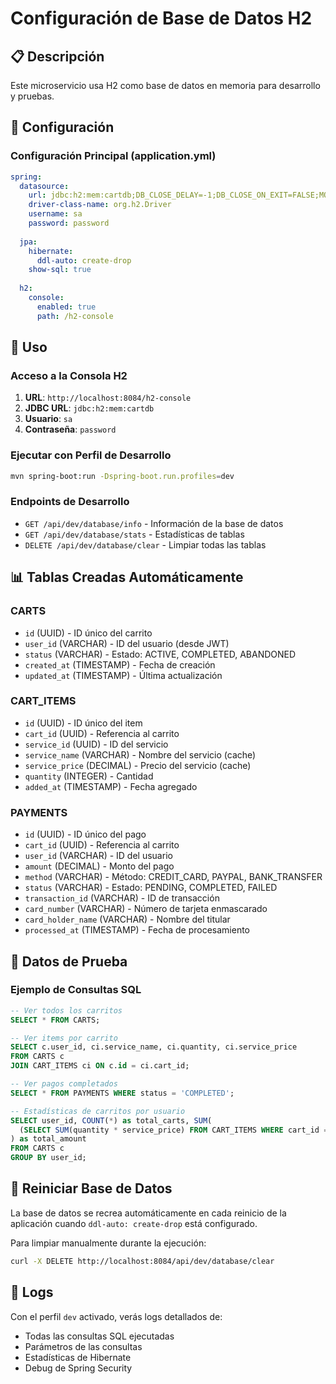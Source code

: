 # Configuración de Base de Datos H2

## 📋 Descripción
Este microservicio usa H2 como base de datos en memoria para desarrollo y pruebas.

## 🔧 Configuración

### Configuración Principal (application.yml)
```yaml
spring:
  datasource:
    url: jdbc:h2:mem:cartdb;DB_CLOSE_DELAY=-1;DB_CLOSE_ON_EXIT=FALSE;MODE=PostgreSQL
    driver-class-name: org.h2.Driver
    username: sa
    password: password
  
  jpa:
    hibernate:
      ddl-auto: create-drop
    show-sql: true
    
  h2:
    console:
      enabled: true
      path: /h2-console
```

## 🚀 Uso

### Acceso a la Consola H2
1. **URL**: `http://localhost:8084/h2-console`
2. **JDBC URL**: `jdbc:h2:mem:cartdb`
3. **Usuario**: `sa`
4. **Contraseña**: `password`

### Ejecutar con Perfil de Desarrollo
```bash
mvn spring-boot:run -Dspring-boot.run.profiles=dev
```

### Endpoints de Desarrollo
- `GET /api/dev/database/info` - Información de la base de datos
- `GET /api/dev/database/stats` - Estadísticas de tablas
- `DELETE /api/dev/database/clear` - Limpiar todas las tablas

## 📊 Tablas Creadas Automáticamente

### CARTS
- `id` (UUID) - ID único del carrito
- `user_id` (VARCHAR) - ID del usuario (desde JWT)
- `status` (VARCHAR) - Estado: ACTIVE, COMPLETED, ABANDONED
- `created_at` (TIMESTAMP) - Fecha de creación
- `updated_at` (TIMESTAMP) - Última actualización

### CART_ITEMS
- `id` (UUID) - ID único del item
- `cart_id` (UUID) - Referencia al carrito
- `service_id` (UUID) - ID del servicio
- `service_name` (VARCHAR) - Nombre del servicio (cache)
- `service_price` (DECIMAL) - Precio del servicio (cache)
- `quantity` (INTEGER) - Cantidad
- `added_at` (TIMESTAMP) - Fecha agregado

### PAYMENTS
- `id` (UUID) - ID único del pago
- `cart_id` (UUID) - Referencia al carrito
- `user_id` (VARCHAR) - ID del usuario
- `amount` (DECIMAL) - Monto del pago
- `method` (VARCHAR) - Método: CREDIT_CARD, PAYPAL, BANK_TRANSFER
- `status` (VARCHAR) - Estado: PENDING, COMPLETED, FAILED
- `transaction_id` (VARCHAR) - ID de transacción
- `card_number` (VARCHAR) - Número de tarjeta enmascarado
- `card_holder_name` (VARCHAR) - Nombre del titular
- `processed_at` (TIMESTAMP) - Fecha de procesamiento

## 🧪 Datos de Prueba

### Ejemplo de Consultas SQL
```sql
-- Ver todos los carritos
SELECT * FROM CARTS;

-- Ver items por carrito
SELECT c.user_id, ci.service_name, ci.quantity, ci.service_price
FROM CARTS c 
JOIN CART_ITEMS ci ON c.id = ci.cart_id;

-- Ver pagos completados
SELECT * FROM PAYMENTS WHERE status = 'COMPLETED';

-- Estadísticas de carritos por usuario
SELECT user_id, COUNT(*) as total_carts, SUM(
  (SELECT SUM(quantity * service_price) FROM CART_ITEMS WHERE cart_id = c.id)
) as total_amount
FROM CARTS c
GROUP BY user_id;
```

## 🔄 Reiniciar Base de Datos
La base de datos se recrea automáticamente en cada reinicio de la aplicación cuando `ddl-auto: create-drop` está configurado.

Para limpiar manualmente durante la ejecución:
```bash
curl -X DELETE http://localhost:8084/api/dev/database/clear
```

## 📝 Logs
Con el perfil `dev` activado, verás logs detallados de:
- Todas las consultas SQL ejecutadas
- Parámetros de las consultas
- Estadísticas de Hibernate
- Debug de Spring Security